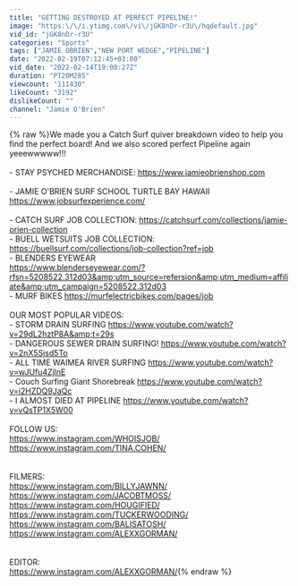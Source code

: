 ```yaml
---
title: "GETTING DESTROYED AT PERFECT PIPELINE!"
image: "https:\/\/i.ytimg.com\/vi\/jGK8nDr-r3U\/hqdefault.jpg"
vid_id: "jGK8nDr-r3U"
categories: "Sports"
tags: ["JAMIE OBRIEN","NEW PORT WEDGE","PIPELINE"]
date: "2022-02-19T07:12:45+03:00"
vid_date: "2022-02-14T19:00:27Z"
duration: "PT20M28S"
viewcount: "111430"
likeCount: "3192"
dislikeCount: ""
channel: "Jamie O'Brien"
---
```

{% raw %}We made you a Catch Surf quiver breakdown video to help you find the perfect board! And we also scored perfect Pipeline again yeeewwwww!!!<br /><br />- STAY PSYCHED MERCHANDISE: <a rel="nofollow" target="blank" href="https://www.jamieobrienshop.com">https://www.jamieobrienshop.com</a><br /><br />- JAMIE O'BRIEN SURF SCHOOL TURTLE BAY HAWAII<br /> <a rel="nofollow" target="blank" href="https://www.jobsurfexperience.com/">https://www.jobsurfexperience.com/</a><br /><br />- CATCH SURF JOB COLLECTION: <a rel="nofollow" target="blank" href="https://catchsurf.com/collections/jamie-orien-collection">https://catchsurf.com/collections/jamie-orien-collection</a><br />- BUELL WETSUITS JOB COLLECTION: <a rel="nofollow" target="blank" href="https://buellsurf.com/collections/job-collection?ref=job">https://buellsurf.com/collections/job-collection?ref=job</a><br />- BLENDERS EYEWEAR<br /><a rel="nofollow" target="blank" href="https://www.blenderseyewear.com/?rfsn=5208522.312d03&amp;utm_source=refersion&amp;utm_medium=affiliate&amp;utm_campaign=5208522.312d03">https://www.blenderseyewear.com/?rfsn=5208522.312d03&amp;utm_source=refersion&amp;utm_medium=affiliate&amp;utm_campaign=5208522.312d03</a><br />- MURF BIKES <a rel="nofollow" target="blank" href="https://murfelectricbikes.com/pages/job">https://murfelectricbikes.com/pages/job</a><br /><br />OUR MOST POPULAR VIDEOS:<br />- STORM DRAIN SURFING <a rel="nofollow" target="blank" href="https://www.youtube.com/watch?v=29dL2hztP8A&amp;t=29s">https://www.youtube.com/watch?v=29dL2hztP8A&amp;t=29s</a><br />- DANGEROUS SEWER DRAIN SURFING! <a rel="nofollow" target="blank" href="https://www.youtube.com/watch?v=2nX5Sjsd5To">https://www.youtube.com/watch?v=2nX5Sjsd5To</a><br />- ALL TIME WAIMEA RIVER SURFING <a rel="nofollow" target="blank" href="https://www.youtube.com/watch?v=wJUfu4ZjlnE">https://www.youtube.com/watch?v=wJUfu4ZjlnE</a><br />- Couch Surfing Giant Shorebreak <a rel="nofollow" target="blank" href="https://www.youtube.com/watch?v=i2HZDQ9JaQc">https://www.youtube.com/watch?v=i2HZDQ9JaQc</a><br />- I ALMOST DIED AT PIPELINE <a rel="nofollow" target="blank" href="https://www.youtube.com/watch?v=vQsTP1X5W00">https://www.youtube.com/watch?v=vQsTP1X5W00</a><br /><br />FOLLOW US:<br /><a rel="nofollow" target="blank" href="https://www.instagram.com/WHOISJOB/">https://www.instagram.com/WHOISJOB/</a><br /><a rel="nofollow" target="blank" href="https://www.instagram.com/TINA.COHEN/">https://www.instagram.com/TINA.COHEN/</a><br /><br /><br />FILMERS:<br /><a rel="nofollow" target="blank" href="https://www.instagram.com/BILLYJAWNN/">https://www.instagram.com/BILLYJAWNN/</a><br /><a rel="nofollow" target="blank" href="https://www.instagram.com/JACOBTMOSS/">https://www.instagram.com/JACOBTMOSS/</a><br /> <a rel="nofollow" target="blank" href="https://www.instagram.com/HOUGIFIED/">https://www.instagram.com/HOUGIFIED/</a><br /><a rel="nofollow" target="blank" href="https://www.instagram.com/TUCKERWOODING/">https://www.instagram.com/TUCKERWOODING/</a><br /><a rel="nofollow" target="blank" href="https://www.instagram.com/BALISATOSH/">https://www.instagram.com/BALISATOSH/</a><br /><a rel="nofollow" target="blank" href="https://www.instagram.com/ALEXXGORMAN/">https://www.instagram.com/ALEXXGORMAN/</a><br /><br /><br />EDITOR:<br /><a rel="nofollow" target="blank" href="https://www.instagram.com/ALEXXGORMAN/">https://www.instagram.com/ALEXXGORMAN/</a>{% endraw %}
